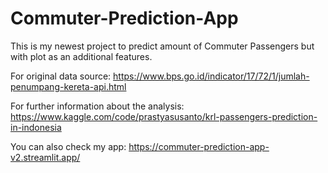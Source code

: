 # Commuter-Prediction-App
This is my newest project to predict amount of Commuter Passengers but with plot as an additional features.


For original data source:
https://www.bps.go.id/indicator/17/72/1/jumlah-penumpang-kereta-api.html

For further information about the analysis:
https://www.kaggle.com/code/prastyasusanto/krl-passengers-prediction-in-indonesia

You can also check my app:
https://commuter-prediction-app-v2.streamlit.app/
